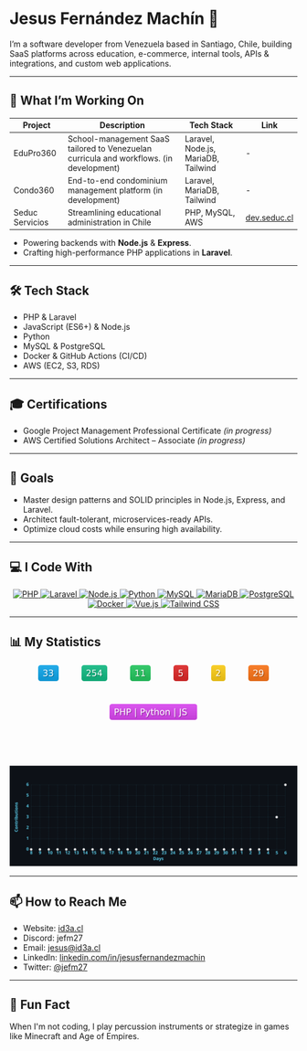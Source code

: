 # Jesus Fernández Machín 👋

I’m a software developer from Venezuela based in Santiago, Chile, building SaaS platforms across education, e-commerce, internal tools, APIs & integrations, and custom web applications.

---

## 🚀 What I’m Working On

| Project         | Description                                                  | Tech Stack                    | Link                                 |
| --------------- | ------------------------------------------------------------ | ----------------------------- | ------------------------------------ |
| EduPro360       | School-management SaaS tailored to Venezuelan curricula and workflows. (in development)      | Laravel, Node.js, MariaDB, Tailwind       |  -                              |
| Condo360        | End-to-end condominium management platform (in development) | Laravel, MariaDB, Tailwind      | -                                    |
| Seduc Servicios | Streamlining educational administration in Chile             | PHP, MySQL, AWS               | [dev.seduc.cl](https://dev.seduc.cl) |


-   Powering backends with **Node.js** & **Express**.
-   Crafting high-performance PHP applications in **Laravel**.

---

## 🛠️ Tech Stack

-   PHP & Laravel
-   JavaScript (ES6+) & Node.js
-   Python
-   MySQL & PostgreSQL
-   Docker & GitHub Actions (CI/CD)
-   AWS (EC2, S3, RDS)

---

## 🎓 Certifications

-   Google Project Management Professional Certificate _(in progress)_
-   AWS Certified Solutions Architect – Associate _(in progress)_

---

## 🎯 Goals

-   Master design patterns and SOLID principles in Node.js, Express, and Laravel.
-   Architect fault-tolerant, microservices-ready APIs.
-   Optimize cloud costs while ensuring high availability.

---

## 💻 I Code With

<div align="center">
  <a href="https://www.php.net/">
    <img src="https://img.shields.io/badge/PHP-8.3%2B-3B82F6?logo=php&logoColor=white&labelColor=101010" alt="PHP" />
  </a>
  <a href="https://laravel.com/">
    <img src="https://img.shields.io/badge/Laravel-11.x-F97316?logo=laravel&logoColor=white&labelColor=101010" alt="Laravel" />
  </a>
  <a href="https://nodejs.org/">
    <img src="https://img.shields.io/badge/Node.js-16.x-22C55E?logo=node.js&logoColor=white&labelColor=101010" alt="Node.js" />
  </a>
  <a href="https://www.python.org/">
    <img src="https://img.shields.io/badge/Python-3.x-3776AB?logo=python&logoColor=white&labelColor=101010" alt="Python" />
  </a>
  <a href="https://www.mysql.com/">
    <img src="https://img.shields.io/badge/MySQL-8.x-4479A1?logo=mysql&logoColor=white&labelColor=101010" alt="MySQL" />
  </a>
  <a href="https://mariadb.org/">
    <img src="https://img.shields.io/badge/MariaDB-10.x-003545?logo=mariadb&logoColor=white&labelColor=101010" alt="MariaDB" />
  </a>
  <a href="https://www.postgresql.org/">
    <img src="https://img.shields.io/badge/PostgreSQL-13.x-336791?logo=postgresql&logoColor=white&labelColor=101010" alt="PostgreSQL" />
  </a>
  <a href="https://www.docker.com/">
    <img src="https://img.shields.io/badge/Docker-24.x-2496ED?logo=docker&logoColor=white&labelColor=101010" alt="Docker" />
  </a>
  <a href="https://vuejs.org/">
    <img src="https://img.shields.io/badge/Vue.js-3.x-4FC08D?logo=vue.js&logoColor=white&labelColor=101010" alt="Vue.js" />
  </a>
  <a href="https://tailwindcss.com/">
    <img src="https://img.shields.io/badge/Tailwind_CSS-3.x-38B2AC?logo=tailwind-css&logoColor=white&labelColor=101010" alt="Tailwind CSS" />
  </a>
</div>

---

## 📊 My Statistics

<div align="center" style="display: flex; flex-wrap: wrap; justify-content: center; gap: 40px; margin-top: 20px; margin-bottom: 60px;">
  <img src="./badges/public-repos.svg" alt="Repositories" title="Repositories" style="height: 28px;" />
  <img src="./badges/total-commits.svg" alt="Total Commits" title="Total Commits" style="height: 28px;" />
  <img src="./badges/pr-contrib.svg" alt="PR Contributions" title="PR Contributions" style="height: 28px;" />
  <img src="./badges/issue-contrib.svg" alt="Issue Contributions" title="Issue Contributions" style="height: 28px;" />
  <img src="./badges/followers.svg" alt="Followers" title="Followers" style="height: 28px;" />
  <img src="./badges/starred.svg" alt="Starred Repositories" title="Starred Repositories" style="height: 28px;" />
  <img src="./badges/languages.svg" alt="Languages" title="Languages" style="height: 28px;" />
</div>

<div align="center" style="margin-top: 80px;">
  <img src="./README-activity.svg" alt="GitHub Activity Graph" />
</div>

---

## 📫 How to Reach Me

-   Website: [id3a.cl](https://id3a.cl)
-   Discord: jefm27
-   Email: [jesus@id3a.cl](mailto:jesus@id3a.cl)
-   LinkedIn: [linkedin.com/in/jesusfernandezmachin](https://www.linkedin.com/in/jesusfernandezmachin/)
-   Twitter: [@jefm27](https://x.com/jefm27)

---

## 🎵 Fun Fact

When I'm not coding, I play percussion instruments or strategize in games like Minecraft and Age of Empires.
